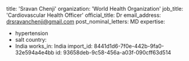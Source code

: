 title: 'Sravan Chenji'
organization: 'World Health Organization'
job_title: 'Cardiovascular Health Officer'
official_title: Dr
email_address: drsravanchenji@gmail.com
post_nominal_letters: MD
expertise:
  - hypertension
  - salt
country:
  - India
works_in: India
import_id: 8441d1d6-7f0e-442b-9fa0-32e594a4e4bb
id: 93658deb-9c58-456a-a03f-090cff63d514
